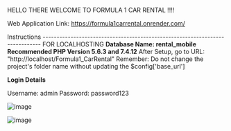 HELLO THERE WELCOME TO FORMULA 1 CAR RENTAL !!!!

Web Application Link: https://formula1carrental.onrender.com/

Instructions -----------------------------------------------------------------------------
FOR LOCALHOSTING
**Database Name: rental_mobile**
**Recommended PHP Version 5.6.3 and 7.4.12**
After Setup, go to URL: "http://localhost/Formula1_CarRental"
Remember: Do not change the project's folder name without updating the $config['base_url']


**Login Details** 

Username: admin
Password: password123

![image](https://github.com/user-attachments/assets/4294f698-a696-46a7-89ce-6fbb51d9b183)

![image](https://github.com/user-attachments/assets/65036ccd-1db8-446b-bbe8-3236a3b93db6)

